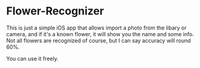 # Flower-Recognizer

This is just a simple iOS app that allows import a photo from the libary or camera, and if it's a known flower, it will show you the name and some info. Not all flowers are recognized of course, but I can say accuracy will round 60%. 

You can use it freely. 

